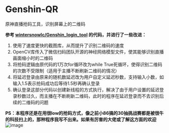 # Genshin-QR
原神直播抢码工具，识别屏幕上的二维码

**参考 [wintersnowlc/Genshin_login_tool](https://github.com/wintersnowlc/Genshin_login_tool) 的代码，并进行了一些改进：**
1. 使用了速度更快的截图库，从而提升了识别二维码的速度
2. OpenCV库传入了微信扫码团队开源的神经网络模型文件，使其能够识别直播画面缩小时的二维码
3. 将抢码逻辑由原代码的1万次for循环改为while True死循环，使得识别二维码的次数不受限制（适用于主播不断刷新二维码的情况）
4. 将延迟登录由原来的随机数延迟改为用户自定义延迟秒数，支持输入小数，如输入1.5表示抢码成功后等待1.5秒再确认登录
5. 确认登录这部分代码以创建新线程的方式执行，解决了由于用户设置的延迟登录秒数过久，而主播在不断刷新二维码，此时的程序在延迟登录而不去识别后续的二维码的问题



**PS：本程序还是在用很low的抢码方式，像之前小86搞的30抽挑战赛都是被很牛的科技扫上的，那种程序我写不出来。如果有厉害的大佬或了解这方面的欢迎**![image](https://github.com/Mr-Deng67/Genshin-QR/assets/52495231/689c2323-3da3-453f-adf8-fb8eb2c7b68b)


